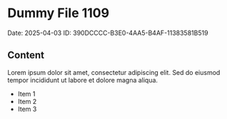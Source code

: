 # Dummy File 1109

Date: 2025-04-03
ID: 390DCCCC-B3E0-4AA5-B4AF-11383581B519

## Content

Lorem ipsum dolor sit amet, consectetur adipiscing elit.
Sed do eiusmod tempor incididunt ut labore et dolore magna aliqua.

* Item 1
* Item 2
* Item 3

